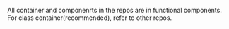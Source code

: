 All container and componenrts in the repos are in functional components.
For class container(recommended), refer to other repos.
